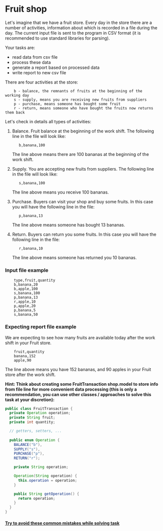 # Fruit shop
Let's imagine that we have a fruit store. Every day in the store there are a number of activities, 
information about which is recorded in a file during the day.
The current input file is sent to the program in CSV format (it is recommended to use standard libraries for parsing).

Your tasks are:
- read data from csv file
- process these data 
- generate a report based on processed data
- write report to new csv file

There are four activities at the store:
```text
    b - balance, the remnants of fruits at the beginning of the working day
    s - supply, means you are receiving new fruits from suppliers
    p - purchase, means someone has bought some fruit
    r - return, means someone who have bought the fruits now returns them back
```

Let's check in details all types of activities:
1. Balance. Fruit balance at the beginning of the work shift. The following line in the file will look like:
    
    ```text
       b,banana,100  
    ```
   The line above means there are 100 bananas at the beginning of the work shift. 
1. Supply. You are accepting new fruits from suppliers. The following line in the file will look like:
    
    ```text
       s,banana,100     
    ```
   The line above means you receive 100 bananas.
1. Purchase. Buyers can visit your shop and buy some fruits. In this case you will have the following line in the file:
    
    ```text
       p,banana,13  
    ```
   The line above means someone has bought 13 bananas.
1. Return. Buyers can return you some fruits. In this case you will have the following line in the file:
    
    ```text
       r,banana,10   
    ```
   The line above means someone has returned you 10 bananas.

### Input file example
```text
    type,fruit,quantity
    b,banana,20
    b,apple,100
    s,banana,100
    p,banana,13
    r,apple,10 
    p,apple,20 
    p,banana,5 
    s,banana,50
```

### Expecting report file example
We are expecting to see how many fruits are available today after the work shift in your Fruit store. 
```text
    fruit,quantity
    banana,152
    apple,90
```
The line above means you have 152 bananas, and 90 apples in your Fruit store after the work shift.

**Hint: Think about creating some FruitTransaction shop.model to store info from file line for more convenient data processing 
(this is only a recommendation, you can use other classes / approaches to solve this task at your discretion):**
```java
public class FruitTransaction {
  private Operation operation;
  private String fruit;
  private int quantity;

  // getters, setters, ...
  
  public enum Operation {
    BALANCE("b"),
    SUPPLY("s"),
    PURCHASE("p"),
    RETURN("r");

    private String operation;

    Operation(String operation) {
      this.operation = operation;
    }

    public String getOperation() {
      return operation;
    }
  }
}
```

#### [Try to avoid these common mistakes while solving task](https://mate-academy.github.io/jv-program-common-mistakes/java-core/solid/fruit-shop)
